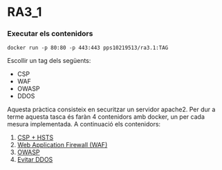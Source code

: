 # RA3_1

### Executar els contenidors
```
docker run -p 80:80 -p 443:443 pps10219513/ra3.1:TAG
```
Escollir un tag dels següents:  
- CSP
- WAF
- OWASP
- DDOS

Aquesta pràctica consisteix en securitzar un servidor apache2.
Per dur a terme aquesta tasca és faràn 4 contenidors amb docker,
un per cada mesura implementada. A continuació els contenidors:

1. [CSP + HSTS](./1_CSP)
2. [Web Application Firewall (WAF)](./2_Web_Application_Firewall)
3. [OWASP](./3_OWASP)
4. [Evitar DDOS](./4_Evitar_DDOS)
